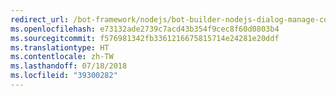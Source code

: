 ```yaml
---
redirect_url: /bot-framework/nodejs/bot-builder-nodejs-dialog-manage-conversation-flow
ms.openlocfilehash: e73132ade2739c7acd43b354f9cec8f60d0803b4
ms.sourcegitcommit: f576981342fb3361216675815714e24281e20ddf
ms.translationtype: HT
ms.contentlocale: zh-TW
ms.lasthandoff: 07/18/2018
ms.locfileid: "39300282"
---
```

